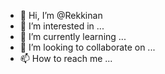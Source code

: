 - 👋 Hi, I’m @Rekkinan
- 👀 I’m interested in ...
- 🌱 I’m currently learning ...
- 💞️ I’m looking to collaborate on ...
- 📫 How to reach me ...

<!---
Rekkinan/Rekkinan is a ✨ special ✨ repository because its `README.md` (this file) appears on your GitHub profile.
You can click the Preview link to take a look at your changes.
--->
